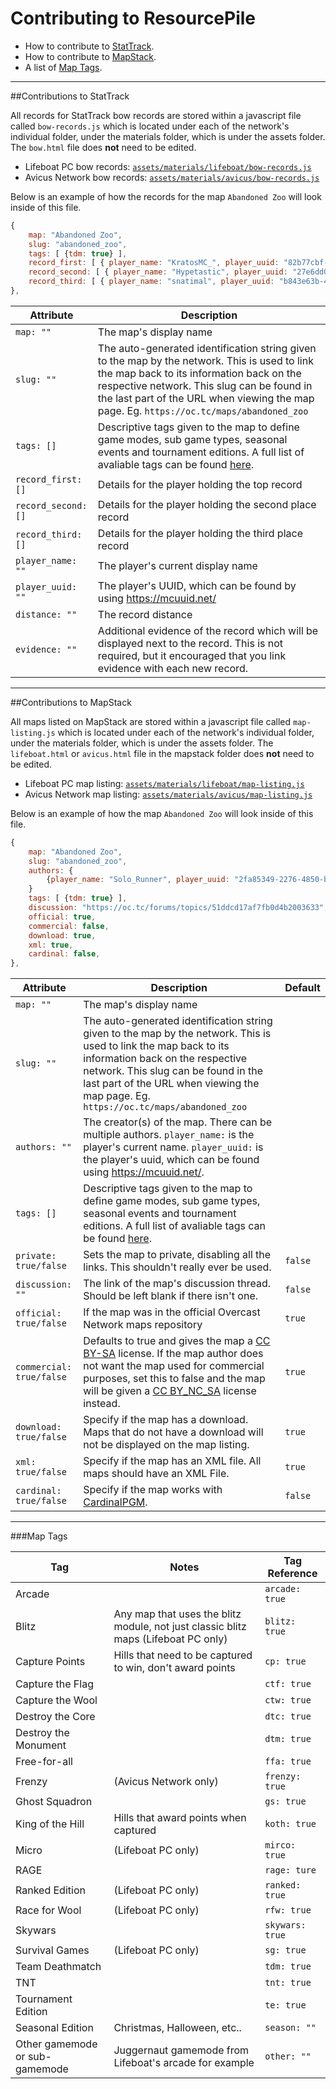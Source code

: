 # Contributing to ResourcePile
- How to contribute to [StatTrack](#contributions-to-stattrack).
- How to contribute to [MapStack](#contributions-to-mapstack).
- A list of [Map Tags](#map-tags).

-----

##Contributions to StatTrack

All records for StatTrack bow records are stored within a javascript file called `bow-records.js` which is located under each of the network's individual folder, under the materials folder, which is under the assets folder. The `bow.html` file does **not** need to be edited.

* Lifeboat PC bow records: [`assets/materials/lifeboat/bow-records.js`](https://github.com/MCResourcePile/MCResourcePile.github.io/blob/master/assets/materials/lifeboat/bow-records.js)
* Avicus Network bow records: [`assets/materials/avicus/bow-records.js`](https://github.com/MCResourcePile/MCResourcePile.github.io/blob/master/assets/materials/avicus/bow-records.js)

Below is an example of how the records for the map `Abandoned Zoo` will look inside of this file.
```js
{
    map: "Abandoned Zoo",
    slug: "abandoned_zoo",
    tags: [ {tdm: true} ],
    record_first: [ { player_name: "KratosMC_", player_uuid: "82b77cbf-8b1b-4902-8eb6-34b65dcefa43", distance: "81", evidence: ""} ],
    record_second: [ { player_name: "Hypetastic", player_uuid: "27e6dd0d-595a-4881-882d-cc35151d7d21", distance: "79", evidence: ""} ],
    record_third: [ { player_name: "snatimal", player_uuid: "b843e63b-4d8c-4606-b6da-08b3ed8534d1", distance: "63", evidence: ""} ],
},
```

|Attribute|Description|
|---|---|
|`map: ""`|The map's display name|
|`slug: ""`|The auto-generated identification string given to the map by the network. This is used to link the map back to its information back on the respective network. This slug can be found in the last part of the URL when viewing the map page. Eg. `https://oc.tc/maps/abandoned_zoo`|
|`tags: []`|Descriptive tags given to the map to define game modes, sub game types, seasonal events and tournament editions. A full list of avaliable tags can be found [here](#map-tags).|
|`record_first: []`|Details for the player holding the top record|
|`record_second: []`|Details for the player holding the second place record|
|`record_third: []`|Details for the player holding the third place record|
|`player_name: ""`|The player's current display name|
|`player_uuid: ""`|The player's UUID, which can be found by using https://mcuuid.net/|
|`distance: ""`|The record distance|
|`evidence: ""`|Additional evidence of the record which will be displayed next to the record. This is not required, but it encouraged that you link evidence with each new record.|

-----

##Contributions to MapStack

All maps listed on MapStack are stored within a javascript file called `map-listing.js` which is located under each of the network's individual folder, under the materials folder, which is under the assets folder. The `lifeboat.html` or `avicus.html` file in the mapstack folder does **not** need to be edited.

* Lifeboat PC map listing: [`assets/materials/lifeboat/map-listing.js`](https://github.com/MCResourcePile/MCResourcePile.github.io/blob/master/assets/materials/lifeboat/map-listing.js)
* Avicus Network map listing: [`assets/materials/avicus/map-listing.js`](https://github.com/MCResourcePile/MCResourcePile.github.io/blob/master/assets/materials/avicus/map-listing.js)

Below is an example of how the map `Abandoned Zoo` will look inside of this file.
```js
{
    map: "Abandoned Zoo",
    slug: "abandoned_zoo",
    authors: {
        {player_name: "Solo_Runner", player_uuid: "2fa85349-2276-4850-b7b5-d18c4f4c8376"}
    }
    tags: [ {tdm: true} ],
    discussion: "https://oc.tc/forums/topics/51ddcd17af7fb0d4b2003633",
    official: true,
    commercial: false,
    download: true,
    xml: true,
    cardinal: false,
},
```

|Attribute|Description|Default|
|---|---|---|
|`map: ""`|The map's display name|
|`slug: ""`|The auto-generated identification string given to the map by the network. This is used to link the map back to its information back on the respective network. This slug can be found in the last part of the URL when viewing the map page. Eg. `https://oc.tc/maps/abandoned_zoo`|
|`authors: ""`|The creator(s) of the map. There can be multiple authors. `player_name:` is the player's current name. `player_uuid:` is the player's uuid, which can be found using https://mcuuid.net/.|
|`tags: []`|Descriptive tags given to the map to define game modes, sub game types, seasonal events and tournament editions. A full list of avaliable tags can be found [here](#map-tags).|
|`private: true/false`|Sets the map to private, disabling all the links. This shouldn't really ever be used.|`false`|
|`discussion: ""`|The link of the map's discussion thread. Should be left blank if there isn't one.|`false`|
|`official: true/false`|If the map was in the official Overcast Network maps repository|`true`|
|`commercial: true/false`|Defaults to true and gives the map a [CC BY-SA](https://creativecommons.org/licenses/by-sa/3.0/legalcode) license. If the map author does not want the map used for commercial purposes, set this to false and the map will be given a [CC BY_NC_SA](https://creativecommons.org/licenses/by-nc-sa/3.0/legalcode) license instead. |`true`|
|`download: true/false`|Specify if the map has a download. Maps that do not have a download will not be displayed on the map listing.|`true`|
|`xml: true/false`|Specify if the map has an XML file. All maps should have an XML File.|`true`|
|`cardinal: true/false`|Specify if the map works with [CardinalPGM](https://github.com/twizmwazin/CardinalPGM).|`false`|

-----

###Map Tags

|Tag|Notes|Tag Reference|
|---|---|---|
Arcade || `arcade: true`   
Blitz | Any map that uses the blitz module, not just classic blitz maps (Lifeboat PC only) | `blitz: true`  
Capture Points | Hills that need to be captured to win, don't award points | `cp: true`  
Capture the Flag || `ctf: true`  
Capture the Wool || `ctw: true`  
Destroy the Core || `dtc: true`  
Destroy the Monument || `dtm: true`  
Free-for-all || `ffa: true`  
Frenzy | (Avicus Network only) | `frenzy: true`  
Ghost Squadron || `gs: true`  
King of the Hill | Hills that award points when captured | `koth: true`  
Micro | (Lifeboat PC only) | `mirco: true`  
RAGE || `rage: ture`  
Ranked Edition | (Lifeboat PC only) | `ranked: true`  
Race for Wool | (Lifeboat PC only) | `rfw: true`  
Skywars || `skywars: true`   
Survival Games | (Lifeboat PC only) | `sg: true`  
Team Deathmatch || `tdm: true`  
TNT || `tnt: true`
Tournament Edition || `te: true`  
Seasonal Edition | Christmas, Halloween, etc.. | `season: ""`  
Other gamemode or sub-gamemode | Juggernaut gamemode from Lifeboat's arcade for example | `other: ""`
